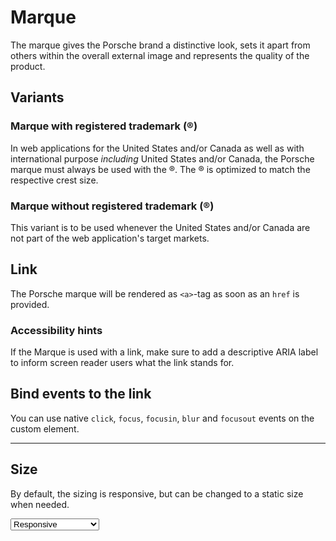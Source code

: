 # Marque

The marque gives the Porsche brand a distinctive look, sets it apart from others within the overall external image and represents the quality of the product. 

## Variants

### Marque with registered trademark (®)
In web applications for the United States and/or Canada as well as with international purpose *including* United States and/or Canada, the Porsche marque must always be used with the ®. The ® is optimized to match the respective crest size.

<Playground :markup="marqueWithTM"></Playground>

### Marque without registered trademark (®)
This variant is to be used whenever the United States and/or Canada are not part of the web application's target markets.
<Playground :markup="marqueWithoutTM"></Playground>

## Link

The Porsche marque will be rendered as `<a>`-tag as soon as an `href` is provided.

<Playground :markup="marqueWithTMAndLink"></Playground>

### Accessibility hints
If the Marque is used with a link, make sure to add a descriptive ARIA label to inform screen reader users what the link stands for. 

## Bind events to the link

You can use native `click`, `focus`, `focusin`, `blur` and `focusout` events on the custom element.

<Playground :markup="eventsMarkup"></Playground>

---

## Size

By default, the sizing is responsive, but can be changed to a static size when needed.

<Playground :markup="sizeMarkup">
  <select v-model="size">
    <option disabled>Select a size variant</option>
    <option value="responsive">Responsive</option>
    <option value="small">Small</option>
    <option value="medium">Medium</option>
  </select>
</Playground>

<script lang="ts">
  import Vue from 'vue';
  import Component from 'vue-class-component';
  
  @Component
  export default class Code extends Vue {
    size = 'small';

    marqueWithTM = `<p-marque></p-marque>`;
    marqueWithTMAndLink = `<p-marque href="https://www.porsche.com" aria-label="Porsche Homepage"></p-marque>`;
    marqueWithoutTM = `<p-marque trademark="false"></p-marque>`;

    get sizeMarkup() {
      return `<p-marque size="${this.size}"></p-marque>`;
    }

    eventsMarkup =
`<p-marque
  href="https://www.porsche.com"
  onclick="alert('click'); return false;"
  onfocus="console.log('focus')"
  onfocusin="console.log('focusin')"
  onblur="console.log('blur')"
  onfocusout="console.log('focusout')"
></p-marque>`;
  }
</script>
